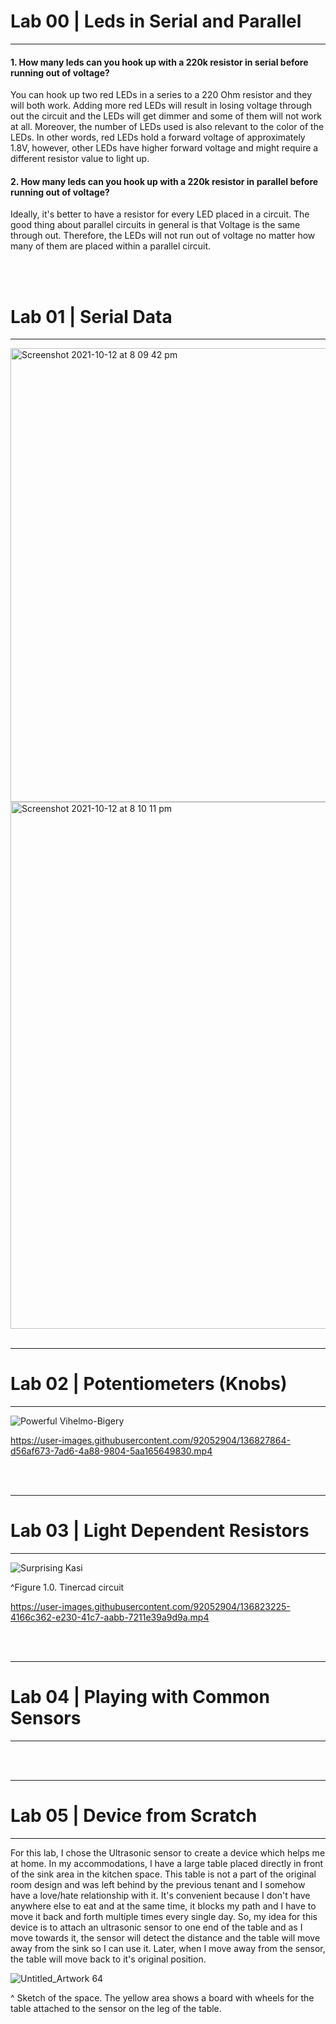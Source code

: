 <h1> Lab 00 | Leds in Serial and Parallel </h1>
<hr>
<h4>1. How many leds can you hook up with a 220k resistor in serial before running out of voltage?</h4> 
<p>You can hook up two red LEDs in a series to a 220 Ohm resistor and they will both work. Adding more red LEDs will result in losing voltage through out the circuit and the LEDs will get dimmer and some of them will not work at all. Moreover, the number of LEDs used is also relevant to the color of the LEDs. In other words, red LEDs hold a forward voltage of approximately 1.8V, however, other LEDs have higher forward voltage and might require a different resistor value to light up. </p>

<h4>2. How many leds can you hook up with a 220k resistor in parallel before running out of voltage? </h4>
<p> Ideally, it's better to have a resistor for every LED placed in a circuit. The good thing about parallel circuits in general is that Voltage is the same through out. Therefore, the LEDs will not run out of voltage no matter how many of them are placed within a parallel circuit. </p>

<br>
<br>

<h1> Lab 01 | Serial Data </h1>
<hr>

<img width="726" alt="Screenshot 2021-10-12 at 8 09 42 pm" src="https://user-images.githubusercontent.com/92052904/137014939-d0b00364-ba73-4496-92d7-d52535fd5f7f.png">

<img width="843" alt="Screenshot 2021-10-12 at 8 10 11 pm" src="https://user-images.githubusercontent.com/92052904/137014949-ced1c388-39df-4dd7-affe-0d180361ec34.png">


<br>
<br>

<hr>
<h1> Lab 02 | Potentiometers (Knobs) </h1>
<hr>

![Powerful Vihelmo-Bigery](https://user-images.githubusercontent.com/92052904/136826382-80fab1ee-c22f-40f3-85ec-589eaec8c53a.png)


https://user-images.githubusercontent.com/92052904/136827864-d56af673-7ad6-4a88-9804-5aa165649830.mp4



<br>
<br>

<hr>
<h1> Lab 03 | Light Dependent Resistors </h1>
<hr>


![Surprising Kasi](https://user-images.githubusercontent.com/92052904/136822725-6d1202cd-d8fe-4956-a33d-1e6ea5caf0aa.png)
<p>^Figure 1.0. Tinercad circuit</p>



https://user-images.githubusercontent.com/92052904/136823225-4166c362-e230-41c7-aabb-7211e39a9d9a.mp4


<br>
<br>

<hr>
<h1> Lab 04 | Playing with Common Sensors </h1>
<hr>

<br>
<br>

<hr>
<h1> Lab 05 | Device from Scratch </h1>
<hr>
<p>For this lab, I chose the Ultrasonic sensor to create a device which helps me at home. In my accommodations, I have a large table placed directly in front of the sink area in the kitchen space. This table is not a part of the original room design and was left behind by the previous tenant and I somehow have a love/hate relationship with it. It's convenient because I don't have anywhere else to eat and at the same time, it blocks my path and I have to move it back and forth multiple times every single day. So, my idea for this device is to attach an ultrasonic sensor to one end of the table and as I move towards it, the sensor will detect the distance and the table will move away from the sink so I can use it. Later, when I move away from the sensor, the table will move back to it's original position. </p>

![Untitled_Artwork 64](https://user-images.githubusercontent.com/92052904/137034233-1ffc47d3-2274-4466-beb7-e9eaef70f288.jpg)
<p>^ Sketch of the space. The yellow area shows a board with wheels for the table attached to the sensor on the leg of the table.</p>
